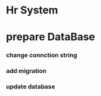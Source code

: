 # Hr System
# prepare DataBase 
### change connction string 
### add migration 
### update database
